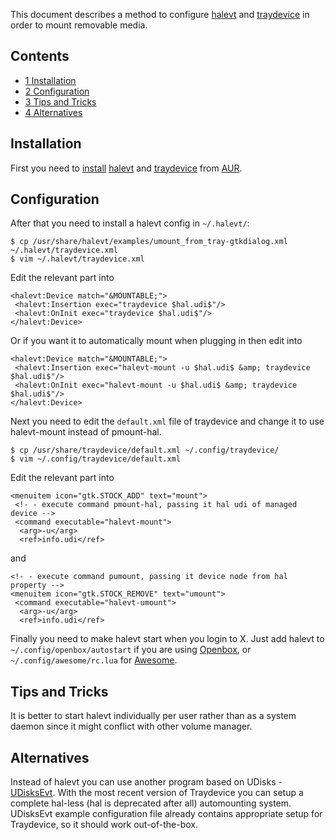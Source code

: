 This document describes a method to configure [halevt](http://www.nongnu.org/halevt/) and [traydevice](https://savannah.nongnu.org/projects/traydevice) in order to mount removable media.

## Contents

*   [1 Installation](#Installation)
*   [2 Configuration](#Configuration)
*   [3 Tips and Tricks](#Tips_and_Tricks)
*   [4 Alternatives](#Alternatives)

## Installation

First you need to [install](/index.php/Install "Install") [halevt](https://aur.archlinux.org/packages/halevt/) and [traydevice](https://aur.archlinux.org/packages/traydevice/) from [AUR](/index.php/AUR "AUR").

## Configuration

After that you need to install a halevt config in `~/.halevt/`:

```
$ cp /usr/share/halevt/examples/umount_from_tray-gtkdialog.xml ~/.halevt/traydevice.xml
$ vim ~/.halevt/traydevice.xml

```

Edit the relevant part into

```
<halevt:Device match="&MOUNTABLE;">
 <halevt:Insertion exec="traydevice $hal.udi$"/>
 <halevt:OnInit exec="traydevice $hal.udi$"/>
</halevt:Device>

```

Or if you want it to automatically mount when plugging in then edit into

```
<halevt:Device match="&MOUNTABLE;">
 <halevt:Insertion exec="halevt-mount -u $hal.udi$ &amp; traydevice $hal.udi$"/>
 <halevt:OnInit exec="halevt-mount -u $hal.udi$ &amp; traydevice $hal.udi$"/>
</halevt:Device>

```

Next you need to edit the `default.xml` file of traydevice and change it to use halevt-mount instead of pmount-hal.

```
$ cp /usr/share/traydevice/default.xml ~/.config/traydevice/
$ vim ~/.config/traydevice/default.xml

```

Edit the relevant part into

```
<menuitem icon="gtk.STOCK_ADD" text="mount">
 <!- - execute command pmount-hal, passing it hal udi of managed device -->
 <command executable="halevt-mount">
  <arg>-u</arg>
  <ref>info.udi</ref>

```

and

```
<!- - execute command pumount, passing it device node from hal property -->
<menuitem icon="gtk.STOCK_REMOVE" text="umount">
 <command executable="halevt-umount">
  <arg>-u</arg>
  <ref>info.udi</ref>

```

Finally you need to make halevt start when you login to X. Just add halevt to `~/.config/openbox/autostart` if you are using [Openbox](/index.php/Openbox "Openbox"), or `~/.config/awesome/rc.lua` for [Awesome](/index.php/Awesome "Awesome").

## Tips and Tricks

It is better to start halevt individually per user rather than as a system daemon since it might conflict with other volume manager.

## Alternatives

Instead of halevt you can use another program based on UDisks - [UDisksEvt](https://bbs.archlinux.org/viewtopic.php?pid=786153). With the most recent version of Traydevice you can setup a complete hal-less (hal is deprecated after all) automounting system. UDisksEvt example configuration file already contains appropriate setup for Traydevice, so it should work out-of-the-box.